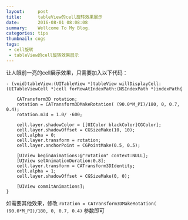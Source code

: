 ```yaml
---
layout:     post
title:      tableView的cell旋转效果展示
date:       2016-08-01 08:08:08
summary:    Wellcome To My Blog.
categories: tips
thumbnail: cogs
tags:
 - cell旋转
 - tableView的cell旋转效果展示
---
```


让人眼前一亮的cell展示效果，只需要加入以下代码：

```
- (void)tableView:(UITableView *)tableView willDisplayCell:(UITableViewCell *)cell forRowAtIndexPath:(NSIndexPath *)indexPath{

    CATransform3D rotation;
    rotation = CATransform3DMakeRotation( (90.0*M_PI)/180, 0, 0.7, 0.4);
    rotation.m34 = 1.0/ -600;
    
    cell.layer.shadowColor = [[UIColor blackColor]CGColor];
    cell.layer.shadowOffset = CGSizeMake(10, 10);
    cell.alpha = 0;
    cell.layer.transform = rotation;
    cell.layer.anchorPoint = CGPointMake(0.5, 0.5);
    
    [UIView beginAnimations:@"rotation" context:NULL];
    [UIView setAnimationDuration:0.8];
    cell.layer.transform = CATransform3DIdentity;
    cell.alpha = 1;
    cell.layer.shadowOffset = CGSizeMake(0, 0);
    
    [UIView commitAnimations];
}

```
如需要其他效果，修改 `rotation = CATransform3DMakeRotation( (90.0*M_PI)/180, 0, 0.7, 0.4)` 参数即可















